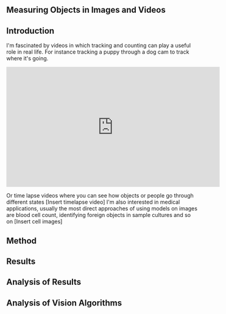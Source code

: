 
## Measuring Objects in Images and Videos 

## Introduction 

I'm fascinated by videos in which tracking and counting can play a useful role in real life. For instance tracking a puppy through a dog cam to track where it's going.
<iframe width="560" height="315" src="https://www.youtube.com/embed/Dj5o17kMBDU" frameborder="0" allowfullscreen></iframe>

Or time lapse videos where you can see how objects or people go through different states
[Insert timelapse video]
I'm also interested in medical applications,  usually the most direct approaches of using models on images are blood cell count, identifying foreign objects in sample cultures and so on
[Insert cell images]

## Method


## Results

## Analysis of Results 


## Analysis of Vision Algorithms

